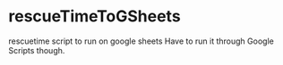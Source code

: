 # rescueTimeToGSheets
rescuetime script to run on google sheets
Have to run it through Google Scripts though.
